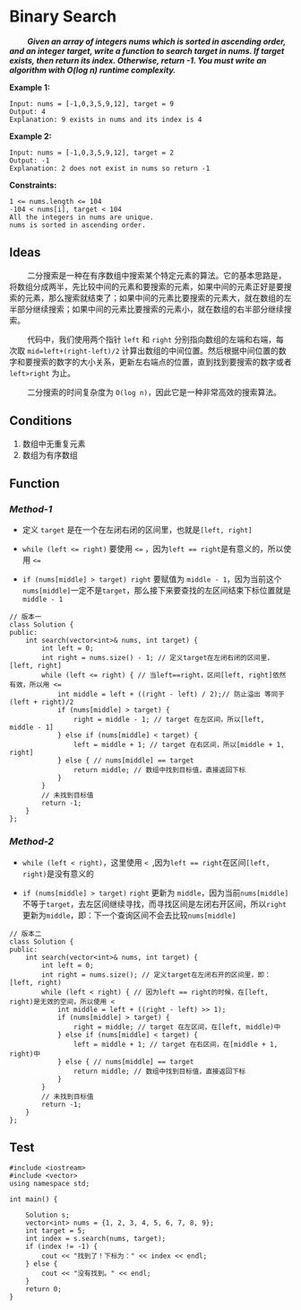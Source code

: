 # Binary Search
&emsp;&emsp; **_Given an array of integers nums which is sorted in ascending order, and an integer target, write a function to search target in nums. If target exists, then return its index. Otherwise, return -1. 
You must write an algorithm with O(log n) runtime complexity._**

**Example 1:**

    Input: nums = [-1,0,3,5,9,12], target = 9
    Output: 4
    Explanation: 9 exists in nums and its index is 4

**Example 2:**

    Input: nums = [-1,0,3,5,9,12], target = 2
    Output: -1
    Explanation: 2 does not exist in nums so return -1

**Constraints:**

    1 <= nums.length <= 104
    -104 < nums[i], target < 104
    All the integers in nums are unique.
    nums is sorted in ascending order.
## **Ideas**
&emsp;&emsp; 二分搜索是一种在有序数组中搜索某个特定元素的算法。它的基本思路是，将数组分成两半，先比较中间的元素和要搜索的元素，如果中间的元素正好是要搜索的元素，那么搜索就结束了；如果中间的元素比要搜索的元素大，就在数组的左半部分继续搜索；如果中间的元素比要搜索的元素小，就在数组的右半部分继续搜索。

&emsp;&emsp; 代码中，我们使用两个指针 `left` 和 `right` 分别指向数组的左端和右端，每次取 `mid=left+(right-left)/2` 计算出数组的中间位置。然后根据中间位置的数字和要搜索的数字的大小关系，更新左右端点的位置，直到找到要搜索的数字或者 `left>right` 为止。

&emsp;&emsp; 二分搜索的时间复杂度为 `O(log n)`，因此它是一种非常高效的搜索算法。

## **Conditions**
1. 数组中无重复元素
2. 数组为有序数组



## **Function**

### _Method-1_ 

   - 定义 `target` 是在一个在左闭右闭的区间里，也就是`[left, right]`

   - `while (left <= right)` 要使用 `<=` ，因为`left == right`是有意义的，所以使用 `<= `

   - `if (nums[middle] > target) right` 要赋值为 `middle - 1`，因为当前这个`nums[middle]`一定不是`target`，那么接下来要查找的左区间结束下标位置就是 `middle - 1`

``` 
// 版本一
class Solution {
public:
    int search(vector<int>& nums, int target) {
        int left = 0;
        int right = nums.size() - 1; // 定义target在左闭右闭的区间里，[left, right]
        while (left <= right) { // 当left==right，区间[left, right]依然有效，所以用 <=
            int middle = left + ((right - left) / 2);// 防止溢出 等同于(left + right)/2
            if (nums[middle] > target) {
                right = middle - 1; // target 在左区间，所以[left, middle - 1]
            } else if (nums[middle] < target) {
                left = middle + 1; // target 在右区间，所以[middle + 1, right]
            } else { // nums[middle] == target
                return middle; // 数组中找到目标值，直接返回下标
            }
        }
        // 未找到目标值
        return -1;
    }
};
``` 

### *Method-2* 

   - `while (left < right)`，这里使用 `< `,因为`left == right`在区间`[left, right)`是没有意义的

   - `if (nums[middle] > target)` `right` 更新为 `middle`，因为当前`nums[middle]`不等于`target`，去左区间继续寻找，而寻找区间是左闭右开区间，所以`right`更新为`middle`，即：下一个查询区间不会去比较`nums[middle]`

```
// 版本二
class Solution {
public:
    int search(vector<int>& nums, int target) {
        int left = 0;
        int right = nums.size(); // 定义target在左闭右开的区间里，即：[left, right)
        while (left < right) { // 因为left == right的时候，在[left, right)是无效的空间，所以使用 <
            int middle = left + ((right - left) >> 1);
            if (nums[middle] > target) {
                right = middle; // target 在左区间，在[left, middle)中
            } else if (nums[middle] < target) {
                left = middle + 1; // target 在右区间，在[middle + 1, right)中
            } else { // nums[middle] == target
                return middle; // 数组中找到目标值，直接返回下标
            }
        }
        // 未找到目标值
        return -1;
    }
};
``` 


         

## **Test**
    
    #include <iostream>
    #include <vector>
    using namespace std;

    int main() {

        Solution s;
        vector<int> nums = {1, 2, 3, 4, 5, 6, 7, 8, 9};
        int target = 5;
        int index = s.search(nums, target);
        if (index != -1) {
            cout << "找到了！下标为：" << index << endl;
        } else {
            cout << "没有找到。" << endl;
        }
        return 0;
    }